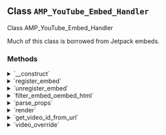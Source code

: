 ## Class `AMP_YouTube_Embed_Handler`

Class AMP_YouTube_Embed_Handler

Much of this class is borrowed from Jetpack embeds.

### Methods
<details>
<summary>`__construct`</summary>

```php
public __construct( $args = array() )
```

AMP_YouTube_Embed_Handler constructor.


</details>
<details>
<summary>`register_embed`</summary>

```php
public register_embed()
```

Register embed.


</details>
<details>
<summary>`unregister_embed`</summary>

```php
public unregister_embed()
```

Unregister embed.


</details>
<details>
<summary>`filter_embed_oembed_html`</summary>

```php
public filter_embed_oembed_html( $cache, $url )
```

Filter oEmbed HTML for YouTube to convert to AMP.


</details>
<details>
<summary>`parse_props`</summary>

```php
private parse_props( $html, $url, $video_id )
```

Parse AMP component from iframe.


</details>
<details>
<summary>`render`</summary>

```php
public render( $args, $url )
```

Render embed.


</details>
<details>
<summary>`get_video_id_from_url`</summary>

```php
private get_video_id_from_url( $url )
```

Determine the video ID from the URL.


</details>
<details>
<summary>`video_override`</summary>

```php
public video_override( $html, $attr )
```

Override the output of YouTube videos.

This overrides the value in wp_video_shortcode(). The pattern matching is copied from WP_Widget_Media_Video::render().


</details>
